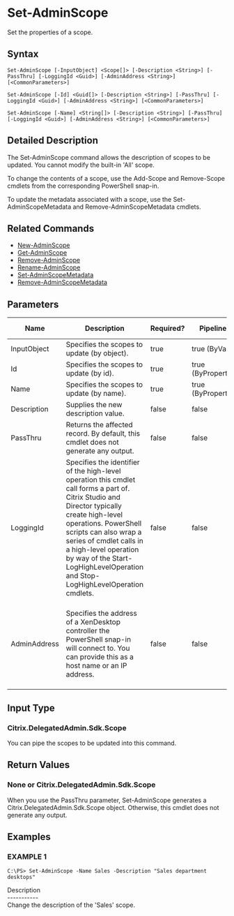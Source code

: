 ﻿# Set-AdminScope

   Set the properties of a scope.

## Syntax
```
Set-AdminScope [-InputObject] <Scope[]> [-Description <String>] [-PassThru] [-LoggingId <Guid>] [-AdminAddress <String>] [<CommonParameters>]

Set-AdminScope [-Id] <Guid[]> [-Description <String>] [-PassThru] [-LoggingId <Guid>] [-AdminAddress <String>] [<CommonParameters>]

Set-AdminScope [-Name] <String[]> [-Description <String>] [-PassThru] [-LoggingId <Guid>] [-AdminAddress <String>] [<CommonParameters>]
```

## Detailed Description
   The Set-AdminScope command allows the description of scopes to be updated. You cannot modify the built-in 'All' scope.

To change the contents of a scope, use the Add-<Noun>Scope and Remove-<Noun>Scope cmdlets from the corresponding PowerShell snap-in.

To update the metadata associated with a scope, use the Set-AdminScopeMetadata and Remove-AdminScopeMetadata cmdlets.

## Related Commands
  * [New-AdminScope](New-AdminScope.html)
  * [Get-AdminScope](Get-AdminScope.html)
  * [Remove-AdminScope](Remove-AdminScope.html)
  * [Rename-AdminScope](Rename-AdminScope.html)
  * [Set-AdminScopeMetadata](Set-AdminScopeMetadata.html)
  * [Remove-AdminScopeMetadata](Remove-AdminScopeMetadata.html)
## Parameters

| Name   | Description | Required? | Pipeline Input | Default Value |
| --- | --- | --- | --- | --- |
| InputObject | Specifies the scopes to update (by object). | true | true (ByValue) |  |
| Id | Specifies the scopes to update (by id). | true | true (ByPropertyName) |  |
| Name | Specifies the scopes to update (by name). | true | true (ByPropertyName) |  |
| Description | Supplies the new description value. | false | false |  |
| PassThru | Returns the affected record. By default, this cmdlet does not generate any output. | false | false | False |
| LoggingId | Specifies the identifier of the high-level operation this cmdlet call forms a part of. Citrix Studio and Director typically create high-level operations. PowerShell scripts can also wrap a series of cmdlet calls in a high-level operation by way of the Start-LogHighLevelOperation and Stop-LogHighLevelOperation cmdlets. | false | false |  |
| AdminAddress | Specifies the address of a XenDesktop controller the PowerShell snap-in will connect to. You can provide this as a host name or an IP address. | false | false | Localhost. Once a value is provided by any cmdlet, this value becomes the default. |

## Input Type
### Citrix.DelegatedAdmin.Sdk.Scope
   You can pipe the scopes to be updated into this command.
## Return Values
### None or Citrix.DelegatedAdmin.Sdk.Scope
   When you use the PassThru parameter, Set-AdminScope generates a Citrix.DelegatedAdmin.Sdk.Scope object. Otherwise, this cmdlet does not generate any output.
## Examples

### EXAMPLE 1
```
C:\PS> Set-AdminScope -Name Sales -Description "Sales department desktops"
```
   Description<br>-----------<br>Change the description of the 'Sales' scope.
